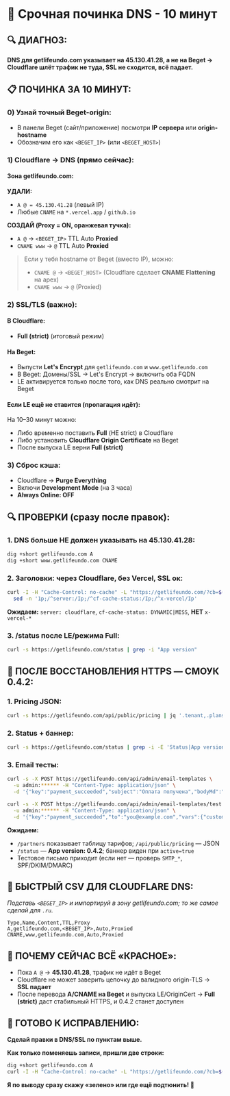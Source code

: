 # 🚨 Срочная починка DNS - 10 минут

## **🔍 ДИАГНОЗ:**
**DNS для getlifeundo.com указывает на 45.130.41.28, а не на Beget → Cloudflare шлёт трафик не туда, SSL не сходится, всё падает.**

## **📋 ПОЧИНКА ЗА 10 МИНУТ:**

### **0) Узнай точный Beget-origin:**
- В панели Beget (сайт/приложение) посмотри **IP сервера** или **origin-hostname**
- Обозначим его как `<BEGET_IP>` (или `<BEGET_HOST>`)

### **1) Cloudflare → DNS (прямо сейчас):**

#### **Зона getlifeundo.com:**

**УДАЛИ:**
- `A @ = 45.130.41.28` (левый IP)
- Любые `CNAME` на `*.vercel.app` / `github.io`

**СОЗДАЙ (Proxy = ON, оранжевая тучка):**
- `A @` → `<BEGET_IP>` TTL Auto **Proxied**
- `CNAME www` → `@` TTL Auto **Proxied**

> Если у тебя hostname от Beget (вместо IP), можно:
> - `CNAME @` → `<BEGET_HOST>` (Cloudflare сделает **CNAME Flattening** на apex)
> - `CNAME www` → `@` (Proxied)

### **2) SSL/TLS (важно):**

#### **В Cloudflare:**
- **Full (strict)** (итоговый режим)

#### **На Beget:**
- Выпусти **Let's Encrypt** для `getlifeundo.com` и `www.getlifeundo.com`
- В Beget: Домены/SSL → Let's Encrypt → включить оба FQDN
- LE активируется только после того, как DNS реально смотрит на Beget

#### **Если LE ещё не ставится (пропагация идёт):**
На 10–30 минут можно:
- Либо временно поставить **Full** (НЕ strict) в Cloudflare
- Либо установить **Cloudflare Origin Certificate** на Beget
- После выпуска LE верни **Full (strict)**

### **3) Сброс кэша:**
- Cloudflare → **Purge Everything**
- Включи **Development Mode** (на 3 часа)
- **Always Online: OFF**

## **🔍 ПРОВЕРКИ (сразу после правок):**

### **1. DNS больше НЕ должен указывать на 45.130.41.28:**
```bash
dig +short getlifeundo.com A
dig +short www.getlifeundo.com CNAME
```

### **2. Заголовки: через Cloudflare, без Vercel, SSL ок:**
```bash
curl -I -H "Cache-Control: no-cache" -L "https://getlifeundo.com/?cb=$(date +%s)" | \
  sed -n '1p;/^server:/Ip;/^cf-cache-status:/Ip;/^x-vercel/Ip'
```
**Ожидаем:** `server: cloudflare`, `cf-cache-status: DYNAMIC|MISS`, **НЕТ** `x-vercel-*`

### **3. /status после LE/режима Full:**
```bash
curl -s https://getlifeundo.com/status | grep -i "App version"
```

## **🧪 ПОСЛЕ ВОССТАНОВЛЕНИЯ HTTPS — СМОУК 0.4.2:**

### **1. Pricing JSON:**
```bash
curl -s https://getlifeundo.com/api/public/pricing | jq '.tenant,.plans[0]'
```

### **2. Status + баннер:**
```bash
curl -s https://getlifeundo.com/status | grep -i -E 'Status|App version'
```

### **3. Email тесты:**
```bash
curl -s -X POST https://getlifeundo.com/api/admin/email-templates \
  -u admin:****** -H "Content-Type: application/json" \
  -d '{"key":"payment_succeeded","subject":"Оплата получена","bodyMd":"**Спасибо, {{customer}}!** Платёж принят."}'

curl -s -X POST https://getlifeundo.com/api/admin/email-templates/test \
  -u admin:****** -H "Content-Type: application/json" \
  -d '{"key":"payment_succeeded","to":"you@example.com","vars":{"customer":"Иван"}}'
```

**Ожидаем:**
- `/partners` показывает таблицу тарифов; `/api/public/pricing` — JSON
- `/status` — **App version: 0.4.2**; баннер виден при `active=true`
- Тестовое письмо приходит (если нет — проверь `SMTP_*`, SPF/DKIM/DMARC)

## **📁 БЫСТРЫЙ CSV ДЛЯ CLOUDFLARE DNS:**

*Подставь `<BEGET_IP>` и импортируй в зону getlifeundo.com; то же самое сделай для `.ru`.*

```
Type,Name,Content,TTL,Proxy
A,getlifeundo.com,<BEGET_IP>,Auto,Proxied
CNAME,www,getlifeundo.com,Auto,Proxied
```

## **🚨 ПОЧЕМУ СЕЙЧАС ВСЁ «КРАСНОЕ»:**

- Пока `A @` → **45.130.41.28**, трафик не идёт в Beget
- Cloudflare не может заверить цепочку до валидного origin-TLS → **SSL падает**
- После перевода **A/CNAME на Beget** и выпуска LE/OriginCert → **Full (strict)** даст стабильный HTTPS, и 0.4.2 станет доступен

## **🎯 ГОТОВО К ИСПРАВЛЕНИЮ:**

**Сделай правки в DNS/SSL по пунктам выше.**

**Как только поменяешь записи, пришли две строки:**
```bash
dig +short getlifeundo.com A
curl -I -H "Cache-Control: no-cache" -L "https://getlifeundo.com/?cb=$(date +%s)" | sed -n '1p;/^server:/Ip;/^cf-cache-status:/Ip;/^x-vercel/Ip'
```

**Я по выводу сразу скажу «зелено» или где ещё подтюнить! 🚨**

